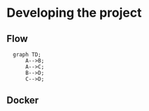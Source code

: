 # Developing the project

## Flow

```mermaid
  graph TD;
      A-->B;
      A-->C;
      B-->D;
      C-->D;
```

## Docker